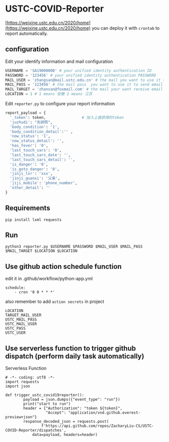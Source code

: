 # USTC-COVID-Reporter

[https://weixine.ustc.edu.cn/2020/home](https://weixine.ustc.edu.cn/2020/home)  you can deploy it with `crontab` to report automatically.

## configuration

Edit your identify information and mail configuration

```python
USERNAME = 'SA19000000' # your unified identity authentication ID
PASSWORD = '123456' # your unified identity authentication PASSWORD
MAIL_USER = 'zhangsan@mail.ustc.edu.cn' # the mail you want to use it to send email (only recommend your ustc mail, if not please make sure your mail host is right in sendEmail.py )
MAIL_PASS = '123456' # the mail pass  you want to use it to send email
MAIL_TARGET = 'zhansan@foxmail.com' # the mail your want receive email
LOCATION = 1 # 1 means 安徽 2 means 江苏
```

Edit `reporter.py` to configure your report information

```python
report_payload = {
  '_token': token,                # 加入上面获得的token
  'juzhudi': "先研院",
  'body_condition': '1',
  'body_condition_detail':'' ,
  'now_status': '1',
  'now_status_detail': '',
  'has_fever': '0',
  'last_touch_sars': '0',
  'last_touch_sars_date': '',
  'last_touch_sars_detail': '',
  'is_danger': '0',
  'is_goto_danger': '0',
  'jinji_lxr': 'xxx',
  'jinji_guanxi': '父亲',
  'jiji_mobile': 'phone_number',
  'other_detail': ''
}

```

## Requirements
```
pip install lxml requests
```

## Run
```
python3 reporter.py $USERNAME $PASSWORD $MAIL_USER $MAIL_PASS $MAIL_TARGET $LOCATION $LOCATION
```

## Use github action schedule function
edit it in .github/workflow/python-app.yml
```
schedule:
	- cron '0 0 * * *'
```
also remember to add `action secrets` in project
```
LOCATION
TARGET_MAIL_USER
USTC_MAIL_PASS
USTC_MAIL_USER
USTC_PASS
USTC_USER
```

## Use serverless function to trigger github dispatch (perform daily task automatically)
Serverless Function
```
# -*- coding: utf8 -*-
import requests
import json

def trigger_ustc_covid19reporter():
        payload = json.dumps({"event_type": "run"})
        print("start to run")
        header = {"Authorization": "token ${token}",
                  "Accept": "application/vnd.github.everest-preview+json"}
        response_decoded_json = requests.post(
                f'https://api.github.com/repos/ZacharyLiu-CS/USTC-COVID-Reporter/dispatches',
            data=payload, headers=header)
```
